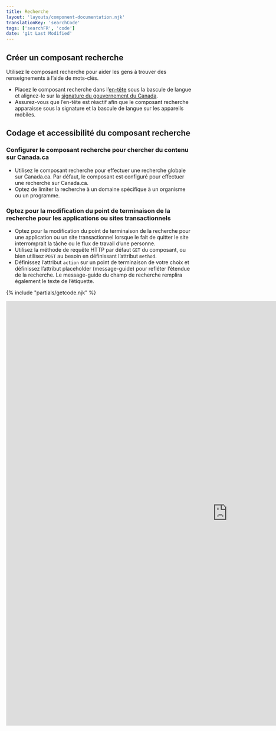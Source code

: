 ```yaml
---
title: Recherche
layout: 'layouts/component-documentation.njk'
translationKey: 'searchCode'
tags: ['searchFR', 'code']
date: 'git Last Modified'
---
```


## Créer un composant recherche

Utilisez le composant recherche pour aider les gens à trouver des renseignements à l’aide de mots-clés.

- Placez le composant recherche dans l’<a href="{{ links.header }}">en-tête</a> sous la bascule de langue et alignez-le sur la <a href="{{ links.signature }}">signature du gouvernement du Canada</a>.
- Assurez-vous que l’en-tête est réactif afin que le composant recherche apparaisse sous la signature et la bascule de langue sur les appareils mobiles.

## Codage et accessibilité du composant recherche

### Configurer le composant recherche pour chercher du contenu sur Canada.ca

- Utilisez le composant recherche pour effectuer une recherche globale sur Canada.ca. Par défaut, le composant est configuré pour effectuer une recherche sur Canada.ca.
- Optez de limiter la recherche à un domaine spécifique à un organisme ou un programme.

### Optez pour la modification du point de terminaison de la recherche pour les applications ou sites transactionnels

- Optez pour la modification du point de terminaison de la recherche pour une application ou un site transactionnel lorsque le fait de quitter le site interromprait la tâche ou le flux de travail d’une personne.
- Utilisez la méthode de requête HTTP par défaut `GET` du composant, ou bien utilisez `POST` au besoin en définissant l’attribut `method`.
- Définissez l’attribut `action` sur un point de terminaison de votre choix et définissez l’attribut placeholder (message-guide) pour refléter l’étendue de la recherche. Le message-guide du champ de recherche remplira également le texte de l’étiquette.

{% include "partials/getcode.njk" %}

<iframe
  title="Survol des propriétés et des évènements relatifs à gcds-search."
  src="https://cds-snc.github.io/gcds-components/iframe.html?viewMode=docs&demo=true&singleStory=true&id=components-search--events-properties"
  width="1200"
  height="1150"
  style="display: block; margin: 0 auto;"
  frameBorder="0"
  allow="clipboard-write"
></iframe>
